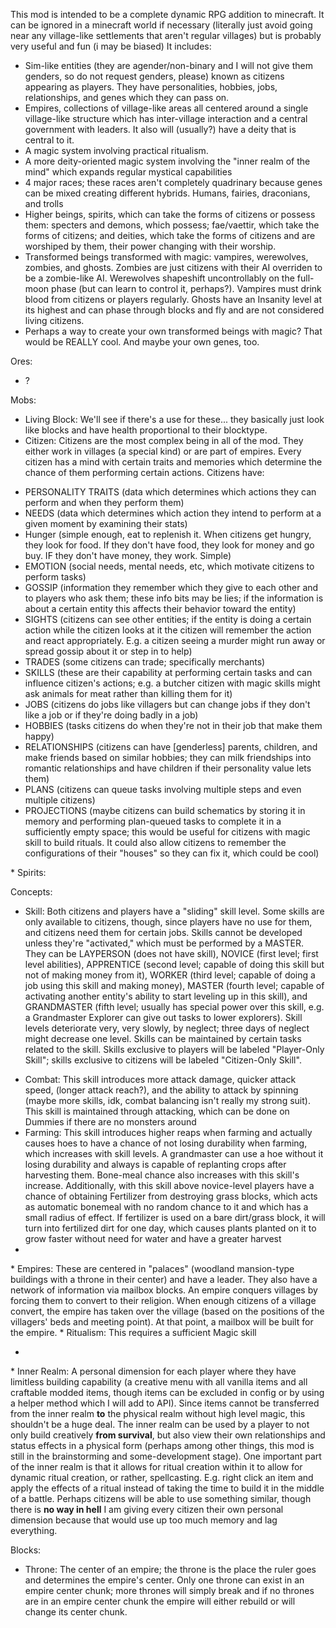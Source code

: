 This mod is intended to be a complete dynamic RPG addition to minecraft. It can be ignored in a minecraft world if necessary (literally just avoid going near any village-like settlements that aren't regular villages) but is probably very useful and fun (i may be biased)
It includes:
* Sim-like entities (they are agender/non-binary and I will not give them genders, so do not request genders, please) known as citizens appearing as players. They have personalities, hobbies, jobs, relationships, and genes which they can pass on.
* Empires, collections of village-like areas all centered around a single village-like structure which has inter-village interaction and a central government with leaders. It also will (usually?) have a deity that is central to it.
* A magic system involving practical ritualism.
* A more deity-oriented magic system involving the "inner realm of the mind" which expands regular mystical capabilities
* 4 major races; these races aren't completely quadrinary because genes can be mixed creating different hybrids. Humans, fairies, draconians, and trolls
* Higher beings, spirits, which can take the forms of citizens or possess them: specters and demons, which possess; fae/vaettir, which take the forms of citizens; and deities, which take the forms of citizens and are worshiped by them, their power changing with their worship.
* Transformed beings transformed with magic: vampires, werewolves, zombies, and ghosts. Zombies are just citizens with their AI overriden to be a zombie-like AI. Werewolves shapeshift uncontrollably on the full-moon phase (but can learn to control it, perhaps?). Vampires must drink blood from citizens or players regularly. Ghosts have an Insanity level at its highest and can phase through blocks and fly and are not considered living citizens.
* Perhaps a way to create your own transformed beings with magic? That would be REALLY cool. And maybe your own genes, too.

Ores:
* ?

Mobs:
* Living Block: We'll see if there's a use for these... they basically just look like blocks and have health proportional to their blocktype.
* Citizen: Citizens are the most complex being in all of the mod. They either work in villages (a special kind) or are part of empires. Every citizen has a mind with certain traits and memories which determine the chance of them performing certain actions. Citizens have: 
<ul>
<li>PERSONALITY TRAITS (data which determines which actions they can perform and when they perform them)
<li>NEEDS (data which determines which action they intend to perform at a given moment by examining their stats)
<li>Hunger (simple enough, eat to replenish it. When citizens get hungry, they look for food. If they don't have food, they look for money and go buy. IF they don't have money, they work. Simple)
<li>EMOTION (social needs, mental needs, etc, which motivate citizens to perform tasks)
<li>GOSSIP (information they remember which they give to each other and to players who ask them; these info bits may be lies; if the information is about a certain entity this affects their behavior toward the entity)
<li>SIGHTS (citizens can see other entities; if the entity is doing a certain action while the citizen looks at it the citizen will remember the action and react appropriately. E.g. a citizen seeing a murder might run away or spread gossip about it or step in to help)
<li>TRADES (some citizens can trade; specifically merchants)
<li>SKILLS (these are their capability at performing certain tasks and can influence citizen's actions; e.g. a butcher citizen with magic skills might ask animals for meat rather than killing them for it)
<li>JOBS (citizens do jobs like villagers but can change jobs if they don't like a job or if they're doing badly in a job)
<li>HOBBIES (tasks citizens do when they're not in their job that make them happy)
<li>RELATIONSHIPS (citizens can have [genderless] parents, children, and make friends based on similar hobbies; they can milk friendships into romantic relationships and have children if their personality value lets them)
<li>PLANS (citizens can queue tasks involving multiple steps and even multiple citizens)
<li>PROJECTIONS (maybe citizens can build schematics by storing it in memory and performing plan-queued tasks to complete it in a sufficiently empty space; this would be useful for citizens with magic skill to build rituals. It could also allow citizens to remember the configurations of their "houses" so they can fix it, which could be cool)
</ul>
* Spirits:
<ul>
  </ul>

Concepts:
* Skill: Both citizens and players have a "sliding" skill level. Some skills are only available to citizens, though, since players have no use for them, and citizens need them for certain jobs. Skills cannot be developed unless they're "activated," which must be performed by a MASTER. They can be LAYPERSON (does not have skill), NOVICE (first level; first level abilities), APPRENTICE (second level; capable of doing this skill but not of making money from it), WORKER (third level; capable of doing a job using this skill and making money), MASTER (fourth level; capable of activating another entity's ability to start leveling up in this skill), and GRANDMASTER (fifth level; usually has special power over this skill, e.g. a Grandmaster Explorer can give out tasks to lower explorers). Skill levels deteriorate very, very slowly, by neglect; three days of neglect might decrease one level. Skills can be maintained by certain tasks related to the skill. Skills exclusive to players will be labeled "Player-Only Skill"; skills exclusive to citizens will be labeled "Citizen-Only Skill".
<ul>
  <li>Combat: This skill introduces more attack damage, quicker attack speed, (longer attack reach?), and the ability to attack by spinning (maybe more skills, idk, combat balancing isn't really my strong suit). This skill is maintained through attacking, which can be done on Dummies if there are no monsters around
    <li>Farming: This skill introduces higher reaps when farming and actually causes hoes to have a chance of not losing durability when farming, which increases with skill levels. A grandmaster can use a hoe without it losing durability and always is capable of replanting crops after harvesting them. Bone-meal chance also increases with this skill's increase. Additionally, with this skill above novice-level players have a chance of obtaining Fertilizer from destroying grass blocks, which acts as automatic bonemeal with no random chance to it and which has a small radius of effect. If fertilizer is used on a bare dirt/grass block, it will turn into fertilized dirt for one day, which causes plants planted on it to grow faster without need for water and have a greater harvest
      <li>
  </ul>
* Empires: These are centered in "palaces" (woodland mansion-type buildings with a throne in their center) and have a leader. They also have a network of information via mailbox blocks. An empire conquers villages by forcing them to convert to their religion. When enough citizens of a village convert, the empire has taken over the village (based on the positions of the villagers' beds and meeting point). At that point, a mailbox will be built for the empire.
* Ritualism: This requires a sufficient Magic skill
<ul>
  <li>
  </ul>
* Inner Realm: A personal dimension for each player where they have limitless building capability (a creative menu with all vanilla items and all craftable modded items, though items can be excluded in config or by using a helper method which I will add to API). Since items cannot be transferred from the inner realm <strong>to</strong> the physical realm without high level magic, this shouldn't be a huge deal. The inner realm can be used by a player to not only build creatively <strong>from survival</strong>, but also view their own relationships and status effects in a physical form (perhaps among other things, this mod is still in the brainstorming and some-development stage). One important part of the inner realm is that it allows for ritual creation within it to allow for dynamic ritual creation, or rather, spellcasting. E.g. right click an item and apply the effects of a ritual instead of taking the time to build it in the middle of a battle. Perhaps citizens will be able to use something similar, though there is <strong>no way in hell</strong> I am giving every citizen their own personal dimension because that would use up too much memory and lag everything.

Blocks:
* Throne: The center of an empire; the throne is the place the ruler goes and determines the empire's center. Only one throne can exist in an empire center chunk; more thrones will simply break and if no thrones are in an empire center chunk the empire will either rebuild or will change its center chunk.
